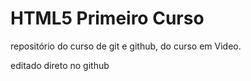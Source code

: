 # HTML5 Primeiro Curso
 repositório do curso de git e github, do curso em Video.


editado direto no github
